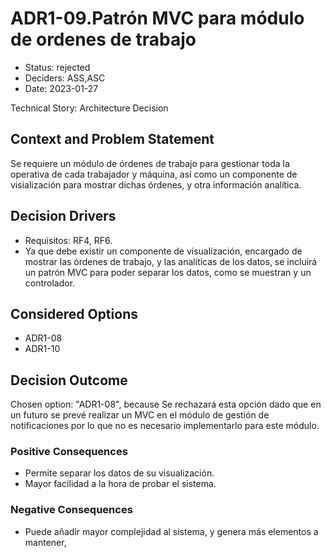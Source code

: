 # ADR1-09.Patrón MVC para módulo de ordenes de trabajo

* Status: rejected
* Deciders: ASS,ASC
* Date: 2023-01-27

Technical Story: Architecture Decision

## Context and Problem Statement

Se requiere un módulo de órdenes de trabajo para gestionar toda la operativa de cada trabajador y máquina, así como un componente de visialización para mostrar dichas órdenes, y otra información analítica.

## Decision Drivers

* Requisitos: RF4, RF6.
* Ya que debe existir un componente de visualización, encargado de mostrar las órdenes de trabajo, y las analíticas de los datos, se incluirá un patrón MVC para poder separar los datos, como se muestran y un controlador.

## Considered Options

* ADR1-08
* ADR1-10

## Decision Outcome

Chosen option: "ADR1-08", because Se rechazará esta opción dado que en un futuro se prevé realizar un MVC en el módulo de gestión de notificaciones por lo que no es necesario implementarlo para este módulo.

### Positive Consequences

* Permite separar los datos de su visualización.
* Mayor facilidad a la hora de probar el sistema.

### Negative Consequences

* Puede añadir mayor complejidad al sistema, y genera más elementos a mantener,
